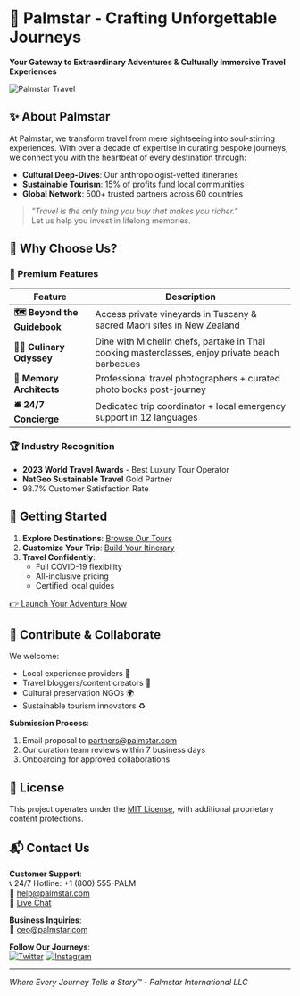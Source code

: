 # 🌴 Palmstar - Crafting Unforgettable Journeys

**Your Gateway to Extraordinary Adventures & Culturally Immersive Travel Experiences**

![Palmstar Travel](https://via.placeholder.com/1200x400.png?text=Discover+The+World+With+Palmstar)

## ✨ About Palmstar

At Palmstar, we transform travel from mere sightseeing into soul-stirring experiences. With over a decade of expertise in curating bespoke journeys, we connect you with the heartbeat of every destination through:

- **Cultural Deep-Dives**: Our anthropologist-vetted itineraries
- **Sustainable Tourism**: 15% of profits fund local communities
- **Global Network**: 500+ trusted partners across 60 countries

> *"Travel is the only thing you buy that makes you richer."*  
> Let us help you invest in lifelong memories.

## 🎯 Why Choose Us?

### 🌟 Premium Features
| Feature | Description |
|---------|-------------|
| **🗺️ Beyond the Guidebook** | Access private vineyards in Tuscany & sacred Maori sites in New Zealand |
| **👨🍳 Culinary Odyssey** | Dine with Michelin chefs, partake in Thai cooking masterclasses, enjoy private beach barbecues |
| **📸 Memory Architects** | Professional travel photographers + curated photo books post-journey |
| **🛎️ 24/7 Concierge** | Dedicated trip coordinator + local emergency support in 12 languages |

### 🏆 Industry Recognition
- **2023 World Travel Awards** - Best Luxury Tour Operator
- **NatGeo Sustainable Travel** Gold Partner
- 98.7% Customer Satisfaction Rate

## 🚀 Getting Started

1. **Explore Destinations**: [Browse Our Tours](https://palmstar.onrender.com/tours)
2. **Customize Your Trip**: [Build Your Itinerary](https://palmstar.onrender.com/builder)
3. **Travel Confidently**: 
   - Full COVID-19 flexibility  
   - All-inclusive pricing  
   - Certified local guides

[👉 Launch Your Adventure Now](https://palmstar.onrender.com)

## 🤝 Contribute & Collaborate

We welcome:
- Local experience providers 📍
- Travel bloggers/content creators 📸
- Cultural preservation NGOs 🌍
- Sustainable tourism innovators ♻️

**Submission Process**:
1. Email proposal to [partners@palmstar.com](mailto:partners@palmstar.com)
2. Our curation team reviews within 7 business days
3. Onboarding for approved collaborations

## 📜 License

This project operates under the [MIT License](LICENSE), with additional proprietary content protections.

## 📬 Contact Us

**Customer Support**:  
📞 24/7 Hotline: +1 (800) 555-PALM  
📧 [help@palmstar.com](mailto:help@palmstar.com)  
💬 [Live Chat](https://palmstar.onrender.com/chat)

**Business Inquiries**:  
📩 [ceo@palmstar.com](mailto:ceo@palmstar.com)

**Follow Our Journeys**:  
[![Twitter](https://img.shields.io/badge/Twitter-1DA1F2?style=for-the-badge&logo=twitter&logoColor=white)](https://twitter.com/palmstartravel) 
[![Instagram](https://img.shields.io/badge/Instagram-E4405F?style=for-the-badge&logo=instagram&logoColor=white)](https://instagram.com/palmstar)

---

*Where Every Journey Tells a Story™ - Palmstar International LLC*
